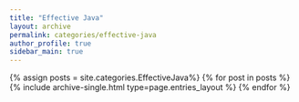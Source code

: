 ```yaml
---
title: "Effective Java"
layout: archive
permalink: categories/effective-java
author_profile: true
sidebar_main: true
---
```


{% assign posts = site.categories.EffectiveJava%}
{% for post in posts %} {% include archive-single.html type=page.entries_layout %} {% endfor %}